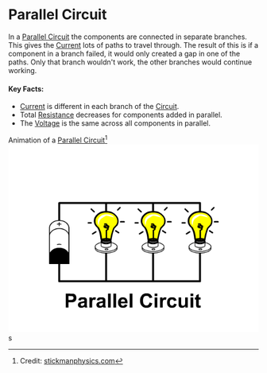 # Parallel Circuit
In a [Parallel Circuit](../../..//Electronics/Circuits/Parallel%20Circuit.md) the components are connected in separate branches. This gives the [Current](../Ohms%20law/Current.md) lots of paths to travel through. The result of this is if a component in a branch failed, it would only created a gap in one of the paths. Only that branch wouldn't work, the other branches would continue working.

#### Key Facts:
- [Current](../Ohms%20law/Current.md) is different in each branch of the [Circuit](Electronics/Circuits/Circuit.md).
- Total [Resistance](../Ohms%20law/Resistance.md) decreases for components added in parallel.
- The [Voltage](../Voltage/Voltage.md) is the same across all components in parallel.

Animation of a [Parallel Circuit](../../..//Electronics/Circuits/Parallel%20Circuit.md)[^1]
![Parallel-Circuit](Parallel-Circuit.gif)s

[^1]: Credit: [stickmanphysics.com](http://stickmanphysics.com/stickman-physics-home/unit-8-current-and-circuits/series-circuit/)